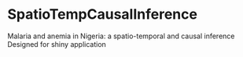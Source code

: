 # SpatioTempCausalInference
Malaria and anemia in Nigeria: a spatio-temporal and causal inference
Designed for shiny application
